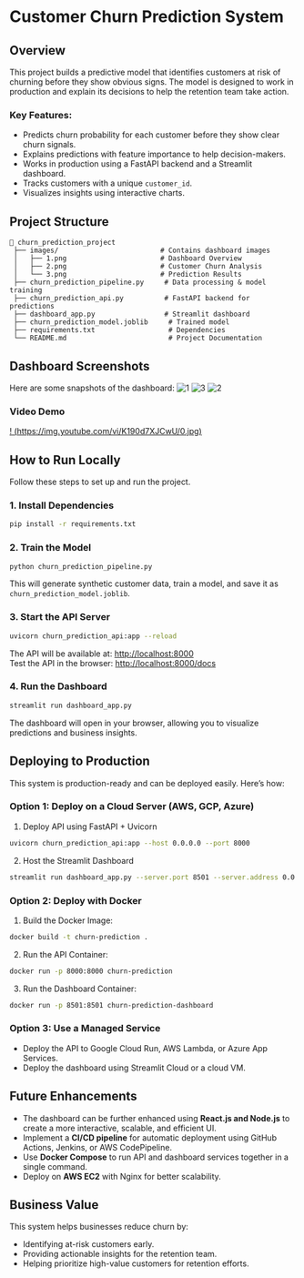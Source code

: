 # Customer Churn Prediction System

## Overview
This project builds a predictive model that identifies customers at risk of churning before they show obvious signs. The model is designed to work in production and explain its decisions to help the retention team take action.

### Key Features:
- Predicts churn probability for each customer before they show clear churn signals.
- Explains predictions with feature importance to help decision-makers.
- Works in production using a FastAPI backend and a Streamlit dashboard.
- Tracks customers with a unique `customer_id`.
- Visualizes insights using interactive charts.

## Project Structure
```
📂 churn_prediction_project
 ├── images/                         # Contains dashboard images
 │   ├── 1.png                       # Dashboard Overview
 │   ├── 2.png                       # Customer Churn Analysis
 │   └── 3.png                       # Prediction Results
 ├── churn_prediction_pipeline.py     # Data processing & model training
 ├── churn_prediction_api.py          # FastAPI backend for predictions
 ├── dashboard_app.py                 # Streamlit dashboard
 ├── churn_prediction_model.joblib     # Trained model
 ├── requirements.txt                  # Dependencies
 └── README.md                         # Project Documentation
```

## Dashboard Screenshots

Here are some snapshots of the dashboard:
![1](https://github.com/user-attachments/assets/ab058f79-3b10-4c54-8802-0e1396642a1f)
![3](https://github.com/user-attachments/assets/df70ab90-1625-46b5-afb4-47c3f8c9d61a)
![2](https://github.com/user-attachments/assets/b25e4aca-2081-4a15-9243-16a2d152a788)


### Video Demo  
[! (https://img.youtube.com/vi/K190d7XJCwU/0.jpg)](https://youtu.be/K190d7XJCwU)

## How to Run Locally
Follow these steps to set up and run the project.

### 1. Install Dependencies
```bash
pip install -r requirements.txt
```

### 2. Train the Model
```bash
python churn_prediction_pipeline.py
```
This will generate synthetic customer data, train a model, and save it as `churn_prediction_model.joblib`.

### 3. Start the API Server
```bash
uvicorn churn_prediction_api:app --reload
```
The API will be available at: [http://localhost:8000](http://localhost:8000)  
Test the API in the browser: [http://localhost:8000/docs](http://localhost:8000/docs)  

### 4. Run the Dashboard
```bash
streamlit run dashboard_app.py
```
The dashboard will open in your browser, allowing you to visualize predictions and business insights.

## Deploying to Production
This system is production-ready and can be deployed easily. Here’s how:

### Option 1: Deploy on a Cloud Server (AWS, GCP, Azure)
1. Deploy API using FastAPI + Uvicorn
```bash
uvicorn churn_prediction_api:app --host 0.0.0.0 --port 8000
```
2. Host the Streamlit Dashboard
```bash
streamlit run dashboard_app.py --server.port 8501 --server.address 0.0.0.0
```

### Option 2: Deploy with Docker
1. Build the Docker Image:
```bash
docker build -t churn-prediction .
```
2. Run the API Container:
```bash
docker run -p 8000:8000 churn-prediction
```
3. Run the Dashboard Container:
```bash
docker run -p 8501:8501 churn-prediction-dashboard
```

### Option 3: Use a Managed Service
- Deploy the API to Google Cloud Run, AWS Lambda, or Azure App Services.
- Deploy the dashboard using Streamlit Cloud or a cloud VM.

## Future Enhancements
- The dashboard can be further enhanced using **React.js and Node.js** to create a more interactive, scalable, and efficient UI.
- Implement a **CI/CD pipeline** for automatic deployment using GitHub Actions, Jenkins, or AWS CodePipeline.
- Use **Docker Compose** to run API and dashboard services together in a single command.
- Deploy on **AWS EC2** with Nginx for better scalability.

## Business Value
This system helps businesses reduce churn by:
- Identifying at-risk customers early.
- Providing actionable insights for the retention team.
- Helping prioritize high-value customers for retention efforts.

